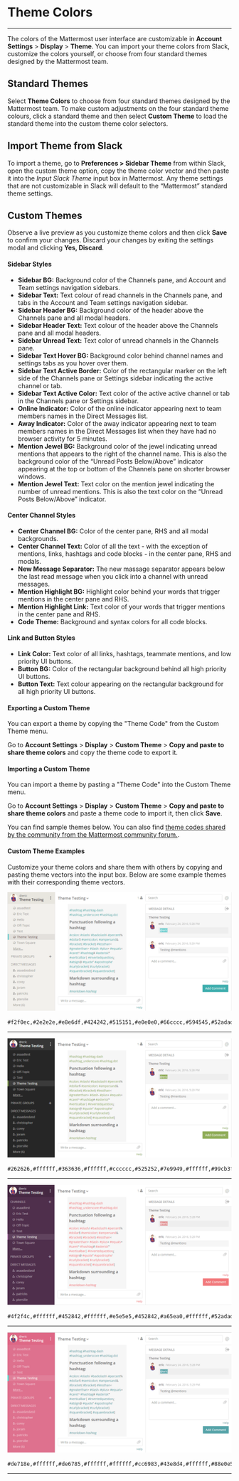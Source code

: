 # Theme Colors
_____
The colors of the Mattermost user interface are customizable in **Account Settings** > **Display** > **Theme**. You can import your theme colors from Slack, customize the colors yourself, or choose from four standard themes designed by the Mattermost team.

## Standard Themes
Select **Theme Colors** to choose from four standard themes designed by the Mattermost team. To make custom adjustments on the four standard theme colours, click a standard theme and then select **Custom Theme** to load the standard theme into the custom theme color selectors.

## Import Theme from Slack
To import a theme, go to **Preferences > Sidebar Theme** from within Slack, open the custom theme option, copy the theme color vector and then paste it into the *Input Slack Theme* input box in Mattermost. Any theme settings that are not customizable in Slack will default to the “Mattermost” standard theme settings.

## Custom Themes
Observe a live preview as you customize theme colors and then click **Save** to confirm your changes. Discard your changes by exiting the settings modal and clicking **Yes, Discard**.  

#### Sidebar Styles  
- **Sidebar BG:** Background color of the Channels pane, and Account and Team settings navigation sidebars.
- **Sidebar Text:** Text colour of read channels in the Channels pane, and tabs in the Account and Team settings navigation sidebar.
- **Sidebar Header BG:** Background color of the header above the Channels pane and all modal headers.
- **Sidebar Header Text:** Text colour of the header above the Channels pane and all modal headers.
- **Sidebar Unread Text:** Text color of unread channels in the Channels pane.
- **Sidebar Text Hover BG:** Background color behind channel names and settings tabs as you hover over them.
- **Sidebar Text Active Border:** Color of the rectangular marker on the left side of the Channels pane or Settings sidebar indicating the active channel or tab.
- **Sidebar Text Active Color:** Text color of the active active channel or tab in the Channels pane or Settings sidebar.
- **Online Indicator:** Color of the online indicator appearing next to team members names in the Direct Messages list.
- **Away Indicator:** Color of the away indicator appearing next to team members names in the Direct Messages list when they have had no browser activity for 5 minutes.
- **Mention Jewel BG:** Background color of the jewel indicating unread mentions that appears to the right of the channel name. This is also the background color of the “Unread Posts Below/Above” indicator appearing at the top or bottom of the Channels pane on shorter browser windows.
- **Mention Jewel Text:** Text color on the mention jewel indicating the number of unread mentions. This is also the text color on the “Unread Posts Below/Above” indicator.  

#### Center Channel Styles  
- **Center Channel BG:** Color of the center pane, RHS and all modal backgrounds.
- **Center Channel Text:** Color of all the text - with the exception of mentions, links, hashtags and code blocks - in the center pane, RHS and modals.
- **New Message Separator:** The new massage separator appears below the last read message when you click into a channel with unread messages.
- **Mention Highlight BG:** Highlight color behind your words that trigger mentions in the center pane and RHS.
- **Mention Highlight Link:** Text color of your words that trigger mentions in the center pane and RHS.
- **Code Theme:** Background and syntax colors for all code blocks.

#### Link and Button Styles  
- **Link Color:** Text color of all links, hashtags, teammate mentions, and low priority UI buttons.
- **Button BG:** Color of the rectangular background behind all high priority UI buttons.
- **Button Text:** Text colour appearing on the rectangular background for all high priority UI buttons.

#### Exporting a Custom Theme

You can export a theme by copying the "Theme Code" from the Custom Theme menu.

Go to **Account Settings** > **Display** > **Custom Theme** > **Copy and paste to share theme colors** and copy the theme code to export it.

#### Importing a Custom Theme

You can import a theme by pasting a "Theme Code" into the Custom Theme menu. 

Go to **Account Settings** > **Display** > **Custom Theme** > **Copy and paste to share theme colors** and paste a theme code to import it, then click **Save**.

You can find sample themes below. You can also find [theme codes shared by the community from the Mattermost community forum.](https://forum.mattermost.org/t/share-your-favorite-mattermost-theme-colors/1330). 




#### Custom Theme Examples
Customize your theme colors and share them with others by copying and pasting theme vectors into the input box. Below are some example themes with their corresponding theme vectors.

![theme2](../../images/theme2.PNG)
```
#f2f0ec,#2e2e2e,#e8e6df,#424242,#515151,#e0e0e0,#66cccc,#594545,#52adad,#d4b579,#66cccc,#ffffff,#ffffff,#444444,#f2777a,#3dadad,#3dadad,#ffffff,#66cccc,#ffffff,github
```
___

![theme3](../../images/theme3.PNG)
```
#262626,#ffffff,#363636,#ffffff,#cccccc,#525252,#7e9949,#ffffff,#99cb3f,#b8b884,#7e9949,#ffffff,#ffffff,#444444,#90ad58,#54850c,#90ad58,#ffffff,#90ad58,#ffffff,monokai
```
___

![theme1](../../images/theme1.PNG)
```
#4f2f4c,#ffffff,#452842,#ffffff,#e5e5e5,#452842,#a65ea0,#ffffff,#52adad,#d4b579,#f2777a,#ffffff,#ffffff,#444444,#f2777a,#f2777a,#f2777a,#ffffff,#e08d8f,#ffffff,solarized_dark
```
___

![theme4](../../images/theme4.PNG)
```
#de718e,#ffffff,#de6785,#ffffff,#ffffff,#cc6983,#43e8d4,#ffffff,#88e0e5,#ccdb91,#55a3a8,#ffffff,#ffffff,#444444,#55a3a8,#55a3a8,#55a3a8,#ffffff,#55a3a8,#ffffff,solarized_light
```
___

